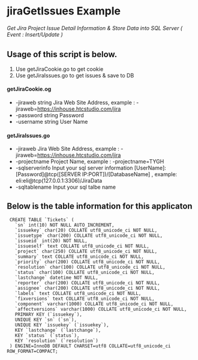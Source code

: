 # jiraGetIssues Example
###### Get Jira Project Issue Detail Information & Store Data into SQL Server ( Event : Insert/Update )

## Usage of this script is below.
1. Use getJiraCookie.go to get cookie
2. Use getJiraIssues.go to get issues & save to DB

#### getJiraCookie.og
* -jiraweb string
  Jira Web Site Address, example : -jiraweb=https://inhouse.htcstudio.com/jira
* -password string
  Password
* -username string
  User Name
#### getJiraIssues.go
* -jiraweb
  Jira Web Site Address, example : -jiraweb=https://inhouse.htcstudio.com/jira
* -projectname
  Project Name, example : -projectname=TYGH
* -sqlserverinfo
  Input your sql server information [UserName]:[Password]@tcp([SERVER IP:PORT])/[DatabaseName] , example:  eli:eli@tcp(127.0.0.1:3306)/JiraData
* -sqltablename
  Input your sql talbe name


## Below is the table information for this applicaton
```
 CREATE TABLE `Tickets` (
   `sn` int(10) NOT NULL AUTO_INCREMENT,
   `issuekey` char(20) COLLATE utf8_unicode_ci NOT NULL,
   `issuetype` char(200) COLLATE utf8_unicode_ci NOT NULL,
   `issueid` int(20) NOT NULL,
   `issueself` text COLLATE utf8_unicode_ci NOT NULL,
   `project` char(250) COLLATE utf8_unicode_ci NOT NULL,
   `summary` text COLLATE utf8_unicode_ci NOT NULL,
   `priority` char(200) COLLATE utf8_unicode_ci NOT NULL,
   `resolution` char(100) COLLATE utf8_unicode_ci NOT NULL,
   `status` char(100) COLLATE utf8_unicode_ci NOT NULL,
   `lastchange` datetime NOT NULL,
   `reporter` char(200) COLLATE utf8_unicode_ci NOT NULL,
   `assignee` char(200) COLLATE utf8_unicode_ci NOT NULL,
   `labels` text COLLATE utf8_unicode_ci NOT NULL,
   `fixversions` text COLLATE utf8_unicode_ci NOT NULL,
   `component` varchar(1000) COLLATE utf8_unicode_ci NOT NULL,
   `affectversions` varchar(1000) COLLATE utf8_unicode_ci NOT NULL,
   PRIMARY KEY (`issuekey`),
   UNIQUE KEY `sn` (`sn`),
   UNIQUE KEY `issuekey` (`issuekey`),
   KEY `lastchange` (`lastchange`),
   KEY `status` (`status`),
   KEY `resolution` (`resolution`)
 ) ENGINE=InnoDB DEFAULT CHARSET=utf8 COLLATE=utf8_unicode_ci ROW_FORMAT=COMPACT;
```
